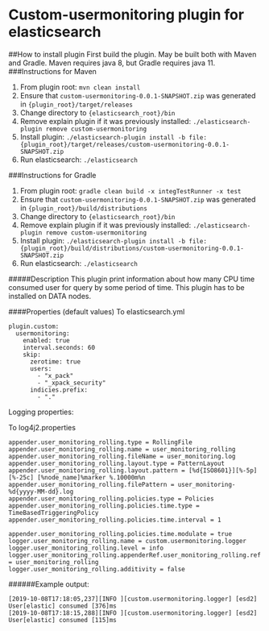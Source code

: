 Custom-usermonitoring plugin for elasticsearch
================================

##How to install plugin
First build the plugin. May be built both with Maven and Gradle. Maven requires java 8, but Gradle 
requires java 11.
###Instructions for Maven
1. From plugin root: 
`mvn clean install`
2. Ensure that `custom-usermonitoring-0.0.1-SNAPSHOT.zip` was generated in `{plugin_root}/target/releases`
3. Change directory to `{elasticsearch_root}/bin`
4. Remove explain plugin if it was previously installed:
`./elasticsearch-plugin remove custom-usermonitoring`
5. Install plugin:
`./elasticsearch-plugin install -b file:{plugin_root}/target/releases/custom-usermonitoring-0.0.1-SNAPSHOT.zip`
6. Run elasticsearch:
`./elasticsearch`

###Instructions for Gradle
1. From plugin root: 
`gradle clean build -x integTestRunner -x test`
2. Ensure that `custom-usermonitoring-0.0.1-SNAPSHOT.zip` was generated in `{plugin_root}/build/distributions`
3. Change directory to `{elasticsearch_root}/bin`
4. Remove explain plugin if it was previously installed:
`./elasticsearch-plugin remove custom-usermonitoring`
5. Install plugin:
`./elasticsearch-plugin install -b file:{plugin_root}/build/distributions/custom-usermonitoring-0.0.1-SNAPSHOT.zip`
6. Run elasticsearch:
`./elasticsearch`



#####Description
This plugin print information about how many CPU time consumed user for query by some period of time.
This plugin has to be installed on DATA nodes.

####Properties (default values)
To elasticsearch.yml
```
plugin.custom:
  usermonitoring:
    enabled: true
    interval.seconds: 60
    skip:
      zerotime: true
      users:
        - "x_pack"
        - "_xpack_security"
      indicies.prefix:
        - "."
```

Logging properties:

To log4j2.properties
```
appender.user_monitoring_rolling.type = RollingFile
appender.user_monitoring_rolling.name = user_monitoring_rolling
appender.user_monitoring_rolling.fileName = user_monitoring.log
appender.user_monitoring_rolling.layout.type = PatternLayout
appender.user_monitoring_rolling.layout.pattern = [%d{ISO8601}][%-5p][%-25c] [%node_name]%marker %.10000m%n
appender.user_monitoring_rolling.filePattern = user_monitoring-%d{yyyy-MM-dd}.log
appender.user_monitoring_rolling.policies.type = Policies
appender.user_monitoring_rolling.policies.time.type = TimeBasedTriggeringPolicy
appender.user_monitoring_rolling.policies.time.interval = 1

appender.user_monitoring_rolling.policies.time.modulate = true
logger.user_monitoring_rolling.name = custom.usermonitoring.logger
logger.user_monitoring_rolling.level = info
logger.user_monitoring_rolling.appenderRef.user_monitoring_rolling.ref = user_monitoring_rolling
logger.user_monitoring_rolling.additivity = false
```

######Example output:
```
[2019-10-08T17:18:05,237][INFO ][custom.usermonitoring.logger] [esd2] User[elastic] consumed [376]ms
[2019-10-08T17:18:15,288][INFO ][custom.usermonitoring.logger] [esd2] User[elastic] consumed [115]ms
```